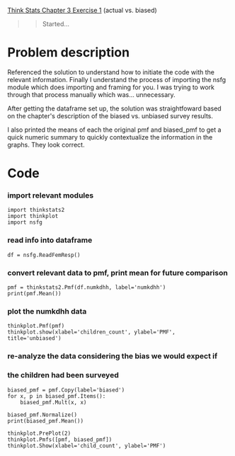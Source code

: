 [Think Stats Chapter 3 Exercise 1](http://greenteapress.com/thinkstats2/html/thinkstats2004.html#toc31) (actual vs. biased)

>> Started...

# Problem description
Referenced the solution to understand how to initiate the code with the relevant information.
Finally I understand the process of importing the nsfg module which does importing and framing
for you. I was trying to work through that process manually which was... unnecessary.

After getting the dataframe set up, the solution was straightfoward based on the chapter's description of the 
biased vs. unbiased survey results.

I also printed the means of each the original pmf and biased_pmf to get a quick numeric summary to quickly
contextualize the information in the graphs. They look correct.

# Code
### import relevant modules
    import thinkstats2
    import thinkplot
    import nsfg

### read info into dataframe
    df = nsfg.ReadFemResp()

### convert relevant data to pmf, print mean for future comparison
    pmf = thinkstats2.Pmf(df.numkdhh, label='numkdhh')
    print(pmf.Mean())

### plot the numkdhh data
    thinkplot.Pmf(pmf)
    thinkplot.show(xlabel='children_count', ylabel='PMF', title='unbiased')

### re-analyze the data considering the bias we would expect if
### the children had been surveyed

    biased_pmf = pmf.Copy(label='biased')
    for x, p in biased_pmf.Items():
        biased_pmf.Mult(x, x)

    biased_pmf.Normalize()
    print(biased_pmf.Mean())

    thinkplot.PrePlot(2)
    thinkplot.Pmfs([pmf, biased_pmf])
    thinkplot.Show(xlabel='child_count', ylabel='PMF')
